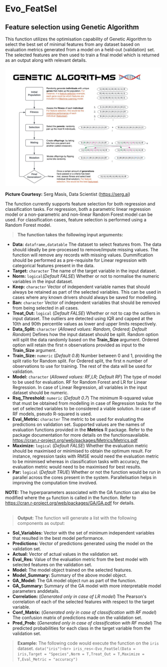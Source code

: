 # Evo_FeatSel

## Feature selection using Genetic Algorithm

This function utilizes the optimisation capability of Genetic Algorithm to select the best set of minimal features from any dataset based on evaluation metrics generated from a model on a held-out (validation) set. The selected features are then used to train a final model which is returned as an output along with relevant details.

![GA_fig](https://github.com/supratim1121992/Evo_FeatSel/blob/main/GA_Summary.jpg?raw=true)

**Picture Courtesy:** Serg Masís, Data Scientist (https://serg.ai)

The function currently supports feature selection for both regression and classification tasks. For regression, both a parametric linear regression model or a non-parametric and non-linear Random Forest model can be used. For classification cases, feature selection is performed using a Random Forest model.

> **The function takes the following input arguments:**
 * **Data:** `dataframe,datatable` The dataset to select features from. The data should ideally be pre-processed to remove/impute missing values. The function will remove any records with missing values. Dummification should be performed as a pre-requisite for Linear regression with categorical features present in the data.
 * **Target:** `character` The name of the target variable in the input dataset.
 * **Norm:** `logical`(*Default FALSE*) Whether or not to normalise the numeric variables in the input dataset.
 * **Keep:** `character` Vector of independent variable names that should always be retained as part of the selected variables. This can be used in cases where any known drivers should always be saved for modelling.
 * **Ban:** `character` Vector of independent variables that should be removed from being selected in all cases.
 * **Treat_Out:** `logical` (*Default FALSE*) Whether or not to cap the outliers in input dataset. The outliers are detected using IQR and capped at the 10th and 90th percentile values as lower and upper limits respectively.
 * **Data_Split:** `character` (*Allowed values: Random, Ordered; Default Random*) Defines how the input dataset should be split. Random option will split the data randomly based on the **Train_Size** argument. Ordered option will retain the first n observations provided as input to the **Train_Size** argument.
 * **Train_Size:** `numeric` (*Default 0.8*) Number between 0 and 1, providing the split ratio for Random split. For Ordered split, the first n number of observations to use for training. The rest of the data will be used for validation. 
 * **Model:** `character` (*Allowed values: RF,LR; Default RF*) The type of model to be used for evaluation. RF for Random Forest and LR for Linear Regression. In case of Linear Regression, all variables in the input dataset should be numeric.
 * **Rsq_Threshold:** `numeric` (*Default 0.7*) The minimum R-squared value that must be obtained from modelling in case of Regression tasks for the set of selected variables to be considered a viable solution. In case of RF models, pseudo R-squared is used.
 * **Eval_Metric:** `character` The metric to be used for evaluating the predictions on validation set. Supported values are the names of evaluation functions provided in the **Metrics** R package. Refer to the package documentation for more details on the functionsavailable. https://cran.r-project.org/web/packages/Metrics/Metrics.pdf
 * **Maximize:** `logical` (*Default FALSE*) Whether the evaluation metric should be maximised or minimised to obtain the optimum result. For instance, regression tasks with RMSE would need the evaluation metric to be minimised whereas in classification tasks with accuracy, the evaluation metric would need to be maximised for best results.
 * **Par:** `logical` (*Default TRUE*) Whether or not the function would be run in parallel across the cores present in the system. Parallelisation helps in improving the computation time involved.
 
**NOTE:** The hyperparameters associated with the GA function can also be modified where the `ga` function is called in the function. Refer to https://cran.r-project.org/web/packages/GA/GA.pdf for details.<br>
  <br>

> **Output:** The function will generate a list with the following components as output:
 * **Sol_Variables:** Vector with the set of minimum independent variables that resulted in the best model performance.
 * **Predictions:** Vector of predictions generated using the model on the validation set.
 * **Actual:** Vector of actual values in the validation set.
 * **Eval_Res:** Value of the evaluation metric from the best model with selected features on the validation set.
 * **Model:** The model object trained on the selected features.
 * **Model_Summary:** Summary of the above model object.
 * **GA_Model:** The GA model object run as part of the function.
 * **GA_Summary:** Summary of the GA model with more interpretable model parameters anddetails.
 * **Correlation:** (*Generated only in case of LR model*) The Pearson's correlation of each of the selected features with respect to the target variable.
 * **Conf_Matrix:** (*Generated only in case of classification with RF model*) The confusion matrix of predictions made on the validation set.
 * **Pred_Prob:** (*Generated only in case of classification with RF model*) The predicted probabilities for each class in the target variable from the validation set.

> **Example:** The following code would execute the function on the `iris` dataset.
 `data("iris")<br>
 iris_res<-Evo_FeatSel(Data = iris,Target = "Species",Norm = T,Treat_Out = T,Maximize = T,Eval_Metric = "accuracy")`
